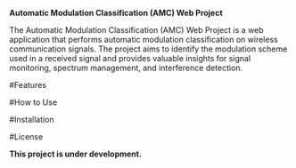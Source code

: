 **Automatic Modulation Classification (AMC) Web Project**

The Automatic Modulation Classification (AMC) Web Project is a web application that performs automatic modulation classification on wireless communication signals. The project aims to identify the modulation scheme used in a received signal and provides valuable insights for signal monitoring, spectrum management, and interference detection.

#Features

#How to Use

#Installation

#License

**This project is under development.**
